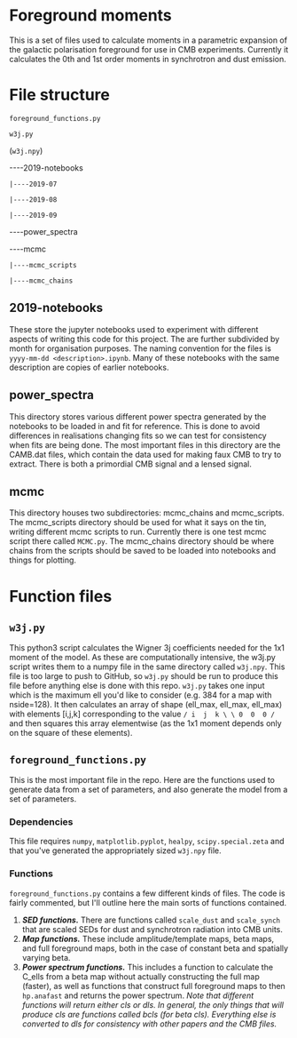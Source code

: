 # Foreground moments

This is a set of files used to calculate moments in a parametric expansion of the galactic polarisation foreground for use in CMB experiments. Currently it calculates the 0th and 1st order moments in synchrotron and dust emission.

# File structure
`foreground_functions.py`

`w3j.py`

(`w3j.npy`)

----2019-notebooks

    |----2019-07

    |----2019-08

    |----2019-09

----power_spectra

----mcmc

    |----mcmc_scripts

    |----mcmc_chains

## 2019-notebooks
These store the jupyter notebooks used to experiment with different aspects of writing this code for this project. The are further subdivided by month for organisation purposes. The naming convention for the files is `yyyy-mm-dd <description>.ipynb`. Many of these notebooks with the same description are copies of earlier notebooks.

## power_spectra
This directory stores various different power spectra generated by the notebooks to be loaded in and fit for reference. This is done to avoid differences in realisations changing fits so we can test for consistency when fits are being done. The most important files in this directory are the CAMB.dat files, which contain the data used for making faux CMB to try to extract. There is both a primordial CMB signal and a lensed signal.

## mcmc
This directory houses two subdirectories: mcmc_chains and mcmc_scripts. The mcmc_scripts directory should be used for what it says on the tin, writing different mcmc scripts to run. Currently there is one test mcmc script there called `MCMC.py`. The mcmc_chains directory should be where chains from the scripts should be saved to be loaded into notebooks and things for plotting.

# Function files
## `w3j.py`
This python3 script calculates the Wigner 3j coefficients needed for the 1x1 moment of the model. As these are computationally intensive, the w3j.py script writes them to a numpy file in the same directory called `w3j.npy`. This file is too large to push to GitHub, so `w3j.py` should be run to produce this file before anything else is done with this repo. `w3j.py` takes one input which is the maximum ell you'd like to consider (e.g. 384 for a map with nside=128). It then calculates an array of shape (ell_max, ell_max, ell_max) with elements [i,j,k] corresponding to the value
`/ i  j  k \
\ 0  0  0 /`
and then squares this array elementwise (as the 1x1 moment depends only on the square of these elements).

## `foreground_functions.py`
This is the most important file in the repo. Here are the functions used to generate data from a set of parameters, and also generate the model from a set of parameters.

### Dependencies
This file requires `numpy`, `matplotlib.pyplot`, `healpy`, `scipy.special.zeta` and that you've generated the appropriately sized `w3j.npy` file.

### Functions
`foreground_functions.py` contains a few different kinds of files. The code is fairly commented, but I'll outline here the main sorts of functions contained.
1. ***SED functions.*** There are functions called `scale_dust` and `scale_synch` that are scaled SEDs for dust and synchrotron radiation into CMB units.
1. ***Map functions.*** These include amplitude/template maps, beta maps, and full foreground maps, both in the case of constant beta and spatially varying beta.
1. ***Power spectrum functions.*** This includes a function to calculate the C_ells from a beta map without actually constructing the full map (faster), as well as functions that construct full foreground maps to then `hp.anafast` and returns the power spectrum. _Note that different functions will return either cls or dls. In general, the only things that will produce cls are functions called bcls (for beta cls). Everything else is converted to dls for consistency with other papers and the CMB files._

